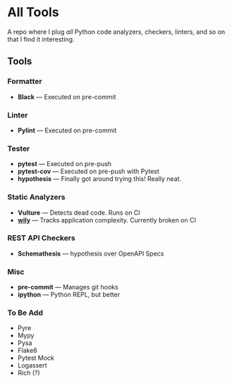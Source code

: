 # All Tools

A repo where I plug _all_ Python code analyzers, checkers, linters, and so on that I find it interesting.

## Tools

### Formatter

* **Black** ― Executed on pre-commit

### Linter

* **Pylint** ― Executed on pre-commit

### Tester

* **pytest** ― Executed on pre-push
* **pytest-cov** ― Executed on pre-push with Pytest
* **hypothesis** ― Finally got around trying this! Really neat.

### Static Analyzers

* **Vulture** ― Detects dead code. Runs on CI
* [**wily**](https://wily.readthedocs.io/) ― Tracks application complexity. Currently broken on CI

### REST API Checkers

* **Schemathesis** ― hypothesis over OpenAPI Specs

### Misc

* **pre-commit** ― Manages git hooks
* **ipython** ― Python REPL, but better

### To Be Add

* Pyre
* Mypy
* Pysa
* Flake8
* Pytest Mock
* Logassert
* Rich (?)
